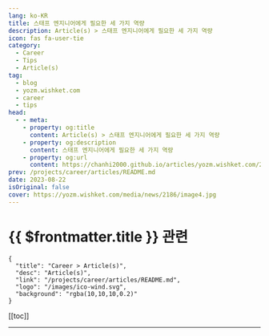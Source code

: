 ```yaml
---
lang: ko-KR
title: 스태프 엔지니어에게 필요한 세 가지 역량
description: Article(s) > 스태프 엔지니어에게 필요한 세 가지 역량
icon: fas fa-user-tie
category: 
  - Career
  - Tips
  - Article(s)
tag: 
  - blog
  - yozm.wishket.com
  - career
  - tips
head:
  - - meta:
    - property: og:title
      content: Article(s) > 스태프 엔지니어에게 필요한 세 가지 역량
    - property: og:description
      content: 스태프 엔지니어에게 필요한 세 가지 역량
    - property: og:url
      content: https://chanhi2000.github.io/articles/yozm.wishket.com/2186.html
prev: /projects/career/articles/README.md
date: 2023-08-22
isOriginal: false
cover: https://yozm.wishket.com/media/news/2186/image4.jpg
---
```


# {{ $frontmatter.title }} 관련

```component VPCard
{
  "title": "Career > Article(s)",
  "desc": "Article(s)",
  "link": "/projects/career/articles/README.md",
  "logo": "/images/ico-wind.svg",
  "background": "rgba(10,10,10,0.2)"
}
```

[[toc]]

---

<SiteInfo
  name="스태프 엔지니어에게 필요한 세 가지 역량 | 요즘IT"
  desc="개발자로서 어느 정도 시간이 흐른 여러분은 두 개의 뚜렷한 갈림길 위에 서 있는 자신을 발견할 수 있을 겁니다. 첫 번째 길은 직속 보고를 받는 매니저가 되는 길이고, 두 번째 길은 기술 리더의 길로 흔히 스태프 엔지니어라고 부르는 길입니다. 만약 여러분이 두 길의 5년 후 앞날을 모두 내다볼 수 있다면, 많은 공통점이 있음을 알게 될 것입니다."
  url="https://yozm.wishket.com/magazine/detail/2186/"
  logo="https://yozm.wishket.com/static/renewal/img/global/gnb_yozmit.svg"
  preview="https://yozm.wishket.com/media/news/2186/image4.jpg"/>

<!-- TODO: 작성 -->

